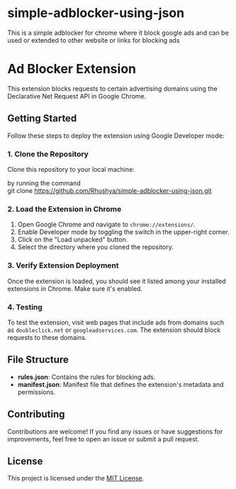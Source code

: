 # simple-adblocker-using-json
This is a simple adblocker for chrome where it block google ads  and can be used or extended to other website or links for blocking ads 

# Ad Blocker Extension

This extension blocks requests to certain advertising domains using the Declarative Net Request API in Google Chrome.

## Getting Started

Follow these steps to deploy the extension using Google Developer mode:

### 1. Clone the Repository

Clone this repository to your local machine:

by running the command  <br>git clone https://github.com/Rhushya/simple-adblocker-using-json.git</br>



### 2. Load the Extension in Chrome

1. Open Google Chrome and navigate to `chrome://extensions/`.
2. Enable Developer mode by toggling the switch in the upper-right corner.
3. Click on the "Load unpacked" button.
4. Select the directory where you cloned the repository.

### 3. Verify Extension Deployment

Once the extension is loaded, you should see it listed among your installed extensions in Chrome. Make sure it's enabled.

### 4. Testing

To test the extension, visit web pages that include ads from domains such as `doubleclick.net` or `googleadservices.com`. The extension should block requests to these domains.

## File Structure

- **rules.json**: Contains the rules for blocking ads.
- **manifest.json**: Manifest file that defines the extension's metadata and permissions.

## Contributing

Contributions are welcome! If you find any issues or have suggestions for improvements, feel free to open an issue or submit a pull request.

## License

This project is licensed under the [MIT License](LICENSE).
